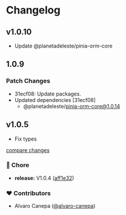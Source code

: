 # Changelog

## v1.0.10

- Update @planetadeleste/pinia-orm-core

## 1.0.9

### Patch Changes

- 31ecf08: Update packages.
- Updated dependencies [31ecf08]
  - @planetadeleste/pinia-orm-core@1.0.14

## v1.0.5

- Fix types

[compare changes](https://github.com/planetadeleste/pinia-orm-core/compare/v1.0.4...v1.0.5)

### 🏡 Chore

- **release:** V1.0.4 ([aff1e32](https://github.com/planetadeleste/pinia-orm-core/commit/aff1e32))

### ❤️ Contributors

- Alvaro Canepa ([@alvaro-canepa](http://github.com/alvaro-canepa))
